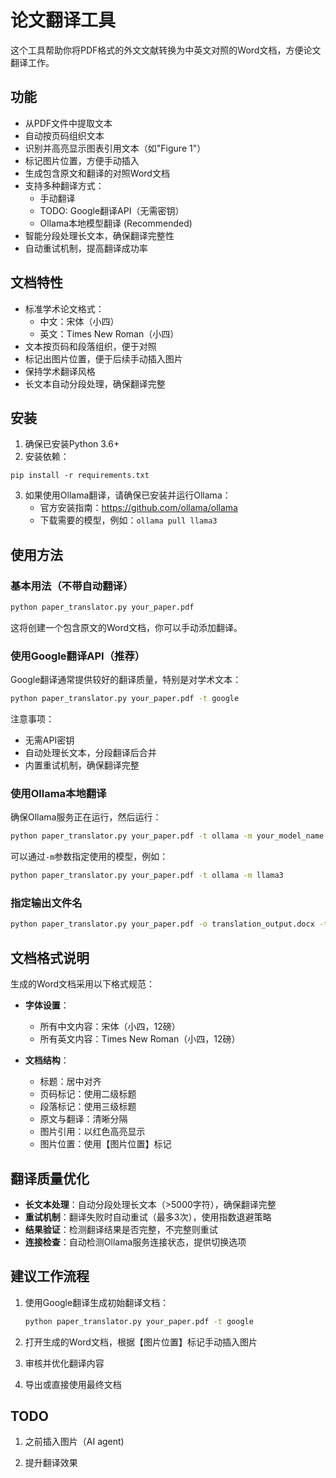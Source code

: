 # 论文翻译工具

这个工具帮助你将PDF格式的外文文献转换为中英文对照的Word文档，方便论文翻译工作。

## 功能

- 从PDF文件中提取文本
- 自动按页码组织文本
- 识别并高亮显示图表引用文本（如"Figure 1"）
- 标记图片位置，方便手动插入
- 生成包含原文和翻译的对照Word文档
- 支持多种翻译方式：
  - 手动翻译
  - TODO: Google翻译API（无需密钥）
  - Ollama本地模型翻译 (Recommended)
- 智能分段处理长文本，确保翻译完整性
- 自动重试机制，提高翻译成功率

## 文档特性

- 标准学术论文格式：
  - 中文：宋体（小四）
  - 英文：Times New Roman（小四）
- 文本按页码和段落组织，便于对照
- 标记出图片位置，便于后续手动插入图片
- 保持学术翻译风格
- 长文本自动分段处理，确保翻译完整

## 安装

1. 确保已安装Python 3.6+
2. 安装依赖：
```
pip install -r requirements.txt
```
3. 如果使用Ollama翻译，请确保已安装并运行Ollama：
   - 官方安装指南：https://github.com/ollama/ollama
   - 下载需要的模型，例如：`ollama pull llama3`

## 使用方法

### 基本用法（不带自动翻译）

```bash
python paper_translator.py your_paper.pdf
```

这将创建一个包含原文的Word文档，你可以手动添加翻译。

### 使用Google翻译API（推荐）

Google翻译通常提供较好的翻译质量，特别是对学术文本：

```bash
python paper_translator.py your_paper.pdf -t google
```

注意事项：
- 无需API密钥
- 自动处理长文本，分段翻译后合并
- 内置重试机制，确保翻译完整

### 使用Ollama本地翻译

确保Ollama服务正在运行，然后运行：

```bash
python paper_translator.py your_paper.pdf -t ollama -m your_model_name
```

可以通过`-m`参数指定使用的模型，例如：
```bash
python paper_translator.py your_paper.pdf -t ollama -m llama3
```

### 指定输出文件名

```bash
python paper_translator.py your_paper.pdf -o translation_output.docx -t google
```

## 文档格式说明

生成的Word文档采用以下格式规范：

- **字体设置**：
  - 所有中文内容：宋体（小四，12磅）
  - 所有英文内容：Times New Roman（小四，12磅）

- **文档结构**：
  - 标题：居中对齐
  - 页码标记：使用二级标题
  - 段落标记：使用三级标题
  - 原文与翻译：清晰分隔
  - 图片引用：以红色高亮显示
  - 图片位置：使用【图片位置】标记

## 翻译质量优化

- **长文本处理**：自动分段处理长文本（>5000字符），确保翻译完整
- **重试机制**：翻译失败时自动重试（最多3次），使用指数退避策略
- **结果验证**：检测翻译结果是否完整，不完整则重试
- **连接检查**：自动检测Ollama服务连接状态，提供切换选项

## 建议工作流程

1. 使用Google翻译生成初始翻译文档：
   ```bash
   python paper_translator.py your_paper.pdf -t google
   ```

2. 打开生成的Word文档，根据【图片位置】标记手动插入图片

3. 审核并优化翻译内容

4. 导出或直接使用最终文档

## TODO
1. 之前插入图片（AI agent)

2. 提升翻译效果